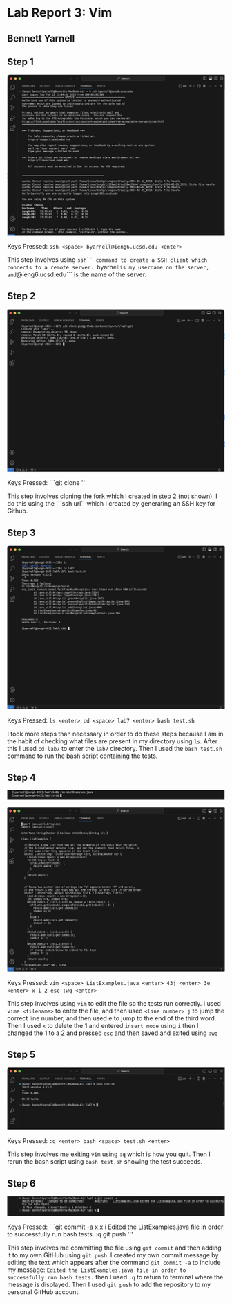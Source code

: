 # Lab Report 3: Vim
## Bennett Yarnell 



## Step 1
![image](Step1.png)

Keys Pressed: ```ssh <space> byarnell@ieng6.ucsd.edu <enter>```

This step involves using ```ssh`` command to create a SSH client which connects to a remote server. ```byarnell``` is my username on the server, and ```@ieng6.ucsd.edu``` is the name of the server.

## Step 2
![image](Step2.png)

Keys Pressed: ```git <space> clone <space> <ctrl c> <ctrv> <enter>'''

This step involves cloning the fork which I created in step 2 (not shown). I do this using the ```ssh url`` which I created by generating an SSH key for Github. 

## Step 3
![image](Step3.png)

Keys Pressed: ```ls <enter> cd <space> lab7 <enter> bash test.sh``` 

I took more steps than necessary in order to do these steps because I am in the habit of checking what files are present in my directory using ```ls```. After this I used ```cd lab7``` to enter the ``lab7`` directory. Then I used the ```bash test.sh``` command to run the bash script containing the tests.

## Step 4
![image](Step4A.png)

![image](Step4BCorrected.png)

Keys Pressed: ```vim <space> ListExamples.java <enter> 43j <enter> 3e <enter> x i 2 esc :wq <enter>```

This step involves using ```vim``` to edit the file so the tests run correctly. I used ```vime <filename>``` to enter the file, and then used ```<line number> j``` to jump the correct line number, and then used <word number> e to jump to the end of the third word. Then I used ```x``` to delete the 1 and entered ```insert mode``` using ```i``` then I changed the 1 to a 2 and pressed ```esc``` and then saved and exited using ``` :wq ```

## Step 5
![image!](Real5.png)

Keys Pressed: ```:q <enter> bash <space> test.sh <enter>```

This step involves me exiting ```vim``` using ```:q``` which is how you quit. Then I rerun the bash script using ```bash test.sh``` showing the test succeeds. 

## Step 6
![image](Step6.png)

Keys Pressed: ```git <space> commit <space> -a <down> <down> <down> <down> <down> x <down> x <down> i Edited the ListExamples.java file in order to successfully run bash tests. :q git push <enter>'''

This step involves me committing the file using ```git commit``` and then adding it to my own GitHub using ```git push```. I created my own commit message by editing the text which appears after the command ```git commit -a``` to include my message: ```Edited the ListExamples.java file in order to successfully run bash tests.``` then I used ```:q``` to return to terminal where the message is displayed. Then I used ```git push``` to add the repository to my personal GitHub account. 
